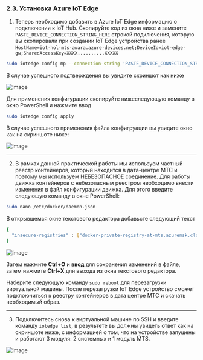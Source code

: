 ### 2.3. Установка Azure IoT Edge
1. Теперь необходимо добавить в Azure IoT Edge информацию о подключении к IoT Hub. Скопируйте код из окна ниже и замените `PASTE_DEVICE_CONNECTION_STRING_HERE` строкой подключения, которую вы скопировали при создании IoT Edge устройства ранее `HostName=iot-hol-mts-awara.azure-devices.net;DeviceId=iot-edge-gw;SharedAccessKey=XXXX..........XXXXX` 
``` Bash
sudo iotedge config mp --connection-string 'PASTE_DEVICE_CONNECTION_STRING_HERE'
```
В случае успешного подтверждения вы увидите скриншот как ниже

![image](https://user-images.githubusercontent.com/34028526/155209816-cd2953b4-6a22-4ede-97e4-41b6d3d2d246.png)

Для применения конфигурации скопируйте нижеследующую команду в окно PowerShell и нажмите ввод
```Bash
sudo iotedge config apply
```

В случае успешного применения файла конфигруации вы увидите окно как на скриншоте ниже:

![image](https://user-images.githubusercontent.com/34028526/155210220-be03423f-f564-415c-940c-280e283f82ad.png)

---

2. В рамках данной практической работы мы используем частный реестр контейнеров, который находится в дата-центре МТС и поэтому мы используем НЕБЕЗОПАСНОЕ соединение. 
Для работы движка контейнеров с небезопасным реестром необходимо внести изменения в файл конфигурации движка. Для этого введите следующую команду в окне PowerShell:
```Bash
sudo nano /etc/docker/daemon.json
```

В открывшемся окне текстового редактора добавьсте следующий текст
```Bash
{
  "insecure-registries" : ["docker-private-registry-at-mts.azuremsk.cloudapp.ec.mts.ru:5000"]
}
```

![image](https://user-images.githubusercontent.com/34028526/155213949-feae0959-efc7-4142-8dc7-78f2dbde7823.png)

Затем нажмите **Ctrl+O** и **ввод** для сохранения изменений в файле, затем нажмите **Ctrl+X** для выхода из окна текстового редактора.

Наберите следующую команду `sudo reboot` для перезагрузки виртуальной машины. После перезагрузки IoT Edge устройство сможет подклоючиться к реестру контейнеров в дата центре МТС и скачать необходимый образ.

---

3. Подключитесь снова к виртуальной машине по SSH и введите команду `iotedge list`, в результете вы должны увидеть ответ как на скриншоте ниже, с информацией о том, что на устройстве запущены и работают 3 модуля: 2 системных и 1 модуль MTS.

![image](https://user-images.githubusercontent.com/34028526/155213802-384c6f2d-b89f-4ef4-a7df-72182d2c0dc5.png)

